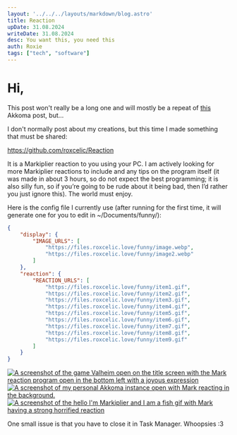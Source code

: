 ```yaml
---
layout: '../../../layouts/markdown/blog.astro'
title: Reaction
upDate: 31.08.2024
writeDate: 31.08.2024
desc: You want this, you need this
auth: Roxie
tags: ["tech", "software"]
---
```

# Hi,

This post won't really be a long one and will mostly be a repeat of [this](https://fedi.roxcelic.love/notice/AlTVdw2asmY4NHnstk) Akkoma post, but...

I don't normally post about my creations, but this time I made something that must be shared:

https://github.com/roxcelic/Reaction

It is a Markiplier reaction to you using your PC. I am actively looking for more Markiplier reactions to include and any tips on the program itself (it was made in about 3 hours, so do not expect the best programming; it is also silly fun, so if you’re going to be rude about it being bad, then I’d rather you just ignore this). The world must enjoy.

Here is the config file I currently use (after running for the first time, it will generate one for you to edit in ~/Documents/funny/):

```json
{
    "display": {
        "IMAGE_URLS": [
            "https://files.roxcelic.love/funny/image.webp",
            "https://files.roxcelic.love/funny/image2.webp"
        ]
    },
    "reaction": {
        "REACTION_URLS": [
            "https://files.roxcelic.love/funny/item1.gif",
            "https://files.roxcelic.love/funny/item2.gif",
            "https://files.roxcelic.love/funny/item3.gif",
            "https://files.roxcelic.love/funny/item4.gif",
            "https://files.roxcelic.love/funny/item5.gif",
            "https://files.roxcelic.love/funny/item6.gif",
            "https://files.roxcelic.love/funny/item7.gif",
            "https://files.roxcelic.love/funny/item8.gif",
            "https://files.roxcelic.love/funny/item9.gif"
        ]
    }
}
```

[![A screenshot of the game Valheim open on the title screen with the Mark reaction program open in the bottom left with a joyous expression](https://fedi.roxcelic.love/media/d9fc6d669b1a1ef238dbfe552e974750e3506daf9ab0485df83fab1e8be22d79.png)](https://fedi.roxcelic.love/media/d9fc6d669b1a1ef238dbfe552e974750e3506daf9ab0485df83fab1e8be22d79.png)  
[![A screenshot of my personal Akkoma instance open with Mark reacting in the background.](https://fedi.roxcelic.love/media/bc13c7bc05f592b38f002d6c874ae1a8e3ea7e8a6e10df2836f8069de20fddb9.png)](https://fedi.roxcelic.love/media/bc13c7bc05f592b38f002d6c874ae1a8e3ea7e8a6e10df2836f8069de20fddb9.png)  
[![A screenshot of the `hello I'm Markiplier and I am a fish` gif with Mark having a strong horrified reaction](https://fedi.roxcelic.love/media/3f7ded8f66f17820c2b2806218f323809936a22d9924648a8a81539c5fc84299.png)](https://fedi.roxcelic.love/media/3f7ded8f66f17820c2b2806218f323809936a22d9924648a8a81539c5fc84299.png)

One small issue is that you have to close it in Task Manager. Whoopsies :3
